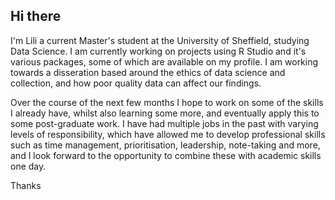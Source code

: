 ## Hi there 

I'm Lili a current Master's student at the University of Sheffield, studying Data Science. I am currently working on projects using R Studio and it's various packages, some of which are available 
on my profile. I am working towards a disseration based around the ethics of data science and collection, and how poor quality data can affect our findings. 

Over the course of the next few months I hope to work on some of the skills I already have, whilst also learning some more, and eventually apply this to some post-graduate work. I have had multiple jobs 
in the past with varying levels of responsibility, which have allowed me to develop professional skills such as time management, prioritisation, leadership, note-taking and more, and I look forward to 
the opportunity to combine these with academic skills one day. 

Thanks 
